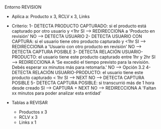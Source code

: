 Entorno REVISION
- Aplica a: Producto x 3, RCLV x 3, Links
- Criterio:
	1- DETECTA PRODUCTO CAPTURADO: si el producto está capturado por otro usuario y <1hr
		SI	--> REDIRECCIONA a 'Producto en revisión'
		NO	--> DETECTA USUARIO
	2- DETECTA USUARIO CON CAPTURA: si el usuario tiene otro producto capturado y <1hr
		SI	--> REDIRECCIONA a 'Usuario con otro producto en revisión'
		NO	--> DETECTA CAPTURA POSIBLE
	3- DETECTA RELACIÓN USUARIO-PRODUCTO: el usuario tiene este producto capturado entre 1hr y 2hr
		SI	--> REDIRECCIONA A 'Se excedió el tiempo previsto para la revisión. Debés esperar xx minutos más para retomarla.'
		NO	--> Opción 3.2
	4- DETECTA RELACIÓN USUARIO-PRODUCTO: el usuario tiene este producto capturado < 1hr
		SI	--> NEXT
		NO	--> DETECTA CAPTURA POSIBLE
	5- DETECTA CAPTURA POSIBLE: si transcurrió más de 1 hora desde creado
		SI	--> CAPTURA + NEXT
		NO	--> REDIRECCIONA A 'Faltan xx minutos para poder analizar esta entidad'

- Tablas a REVISAR
	- Productos x 3
	- RCLV x 3
	- Links x 1
